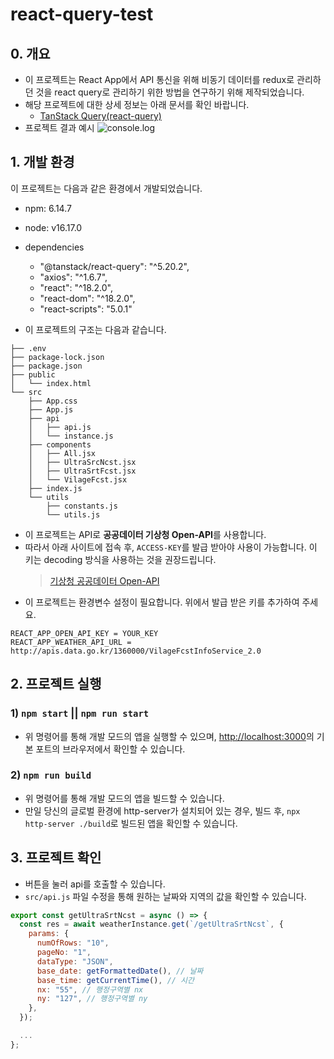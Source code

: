 # react-query-test

## 0. 개요

- 이 프로젝트는 React App에서 API 통신을 위해 비동기 데이터를 redux로 관리하던 것을 react query로 관리하기 위한 방법을 연구하기 위해 제작되었습니다.
- 해당 프로젝트에 대한 상세 정보는 아래 문서를 확인 바랍니다.
  - [TanStack Query(react-query)](<https://github.com/JaeyeoneeJ/TIL/blob/main/react/TanStack_Query(react-query).md>)
- 프로젝트 결과 예시
  <img src="https://github.com/JaeyeoneeJ/react-query-test/assets/77138259/0a10240b-d951-44a5-9362-2b29fa6b69ab" alt="console.log" />

## 1. 개발 환경

이 프로젝트는 다음과 같은 환경에서 개발되었습니다.

- npm: 6.14.7
- node: v16.17.0
- dependencies

  - "@tanstack/react-query": "^5.20.2",
  - "axios": "^1.6.7",
  - "react": "^18.2.0",
  - "react-dom": "^18.2.0",
  - "react-scripts": "5.0.1"

- 이 프로젝트의 구조는 다음과 같습니다.

```
├── .env
├── package-lock.json
├── package.json
├── public
│   └── index.html
└── src
    ├── App.css
    ├── App.js
    ├── api
    │   ├── api.js
    │   └── instance.js
    ├── components
    │   ├── All.jsx
    │   ├── UltraSrcNcst.jsx
    │   ├── UltraSrtFcst.jsx
    │   └── VilageFcst.jsx
    ├── index.js
    └── utils
        ├── constants.js
        └── utils.js
```

- 이 프로젝트는 API로 **공공데이터 기상청 Open-API**를 사용합니다.
- 따라서 아래 사이트에 접속 후, `ACCESS-KEY`를 발급 받아야 사용이 가능합니다. 이 키는 decoding 방식을 사용하는 것을 권장드립니다.
  > [기상청 공공데이터 Open-API](https://data.kma.go.kr/api/selectApiDetail.do?pgmNo=42&openApiNo=421)
- 이 프로젝트는 환경변수 설정이 필요합니다. 위에서 발급 받은 키를 추가하여 주세요.

```.env
REACT_APP_OPEN_API_KEY = YOUR_KEY
REACT_APP_WEATHER_API_URL = http://apis.data.go.kr/1360000/VilageFcstInfoService_2.0
```

## 2. 프로젝트 실행

### 1) `npm start` || `npm run start`

- 위 명령어를 통해 개발 모드의 앱을 실행할 수 있으며, [http://localhost:3000](http://localhost:3000)의 기본 포트의 브라우저에서 확인할 수 있습니다.

### 2) `npm run build`

- 위 명령어를 통해 개발 모드의 앱을 빌드할 수 있습니다.
- 만일 당신의 글로벌 환경에 http-server가 설치되어 있는 경우, 빌드 후, `npx http-server ./build`로 빌드된 앱을 확인할 수 있습니다.

## 3. 프로젝트 확인

- 버튼을 눌러 api를 호출할 수 있습니다.
- `src/api.js` 파일 수정을 통해 원하는 날짜와 지역의 값을 확인할 수 있습니다.

```jsx
export const getUltraSrtNcst = async () => {
  const res = await weatherInstance.get(`/getUltraSrtNcst`, {
    params: {
      numOfRows: "10",
      pageNo: "1",
      dataType: "JSON",
      base_date: getFormattedDate(), // 날짜
      base_time: getCurrentTime(), // 시간
      nx: "55", // 행정구역별 nx
      ny: "127", // 행정구역별 ny
    },
  });

  ...
};
```
